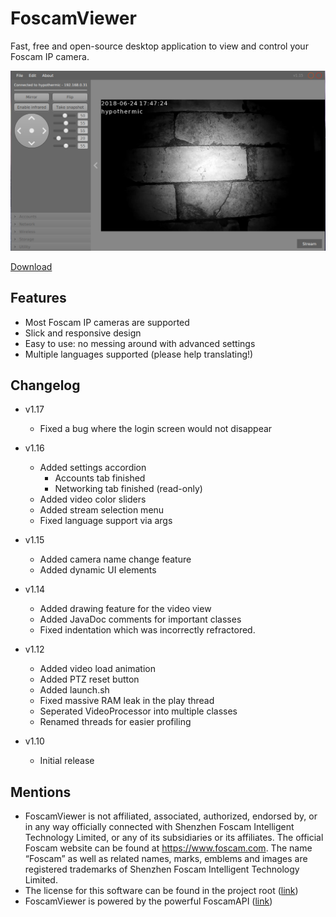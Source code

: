 # FoscamViewer
Fast, free and open-source desktop application to view and control your Foscam IP camera.

![FoscamViewer screenshot sample](sample.png)

[Download](https://github.com/hypothermic/FoscamViewer/releases/latest)

## Features
- Most Foscam IP cameras are supported
- Slick and responsive design
- Easy to use: no messing around with advanced settings
- Multiple languages supported (please help translating!)

## Changelog
- v1.17
    - Fixed a bug where the login screen would not disappear
- v1.16
    - Added settings accordion
        - Accounts tab finished
        - Networking tab finished (read-only)
    - Added video color sliders
    - Added stream selection menu
    - Fixed language support via args
- v1.15
    - Added camera name change feature
    - Added dynamic UI elements
- v1.14
    - Added drawing feature for the video view
    - Added JavaDoc comments for important classes
    - Fixed indentation which was incorrectly refractored.

- v1.12
    - Added video load animation
    - Added PTZ reset button
    - Added launch.sh
    - Fixed massive RAM leak in the play thread
    - Seperated VideoProcessor into multiple classes
    - Renamed threads for easier profiling

- v1.10
    - Initial release

## Mentions
- FoscamViewer is not affiliated, associated, authorized, endorsed by, or in any way officially connected with Shenzhen Foscam Intelligent Technology Limited, or any of its subsidiaries or its affiliates. The official Foscam website can be found at https://www.foscam.com. The name “Foscam” as well as related names, marks, emblems and images are registered trademarks of Shenzhen Foscam Intelligent Technology Limited.
- The license for this software can be found in the project root ([link](./LICENSE.md))
- FoscamViewer is powered by the powerful FoscamAPI ([link](https://hypothermic.github.io/FoscamAPI/))